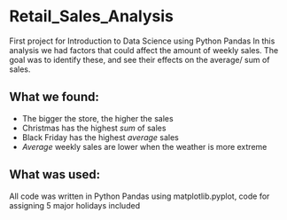 # Retail_Sales_Analysis

First project for Introduction to Data Science using Python Pandas
In this analysis we had factors that could affect the amount of weekly sales. The goal was to identify these, and see their effects on the average/ sum of sales. 

## What we found:
- The bigger the store, the higher the sales 
- Christmas has the highest *sum* of sales
- Black Friday has the highest *average* sales
- *Average* weekly sales are lower when the weather is more extreme

## What was used:
All code was written in Python Pandas using matplotlib.pyplot, code for assigning 5 major holidays included
